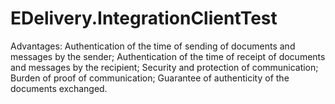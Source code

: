 # EDelivery.IntegrationClientTest

Advantages:
Authentication of the time of sending of documents and messages by the sender;
Authentication of the time of receipt of documents and messages by the recipient;
Security and protection of communication;
Burden of proof of communication;
Guarantee of authenticity of the documents exchanged.
